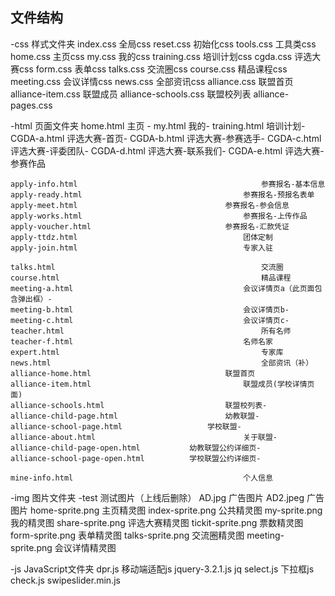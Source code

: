 ## 文件结构
 
 -css   样式文件夹
    index.css       		全局css
    reset.css       		初始化css
    tools.css       		工具类css
    home.css        	主页css
    my.css          		我的css
    training.css    		培训计划css
    cgda.css				评选大赛css
	form.css        		表单css
	talks.css				交流圈css
	course.css			精品课程css
	meeting.css		会议详情css
	news.css				全部资讯css
	alliance.css     	联盟首页
	alliance-item.css	联盟成员
	alliance-schools.css		联盟校列表
	alliance-pages.css

 
 -html  页面文件夹
    home.html       	    									主页 -
    my.html         	        									我的-
    training.html   	    									培训计划-
    CGDA-a.html  										评选大赛-首页-
    CGDA-b.html  										评选大赛-参赛选手-
	CGDA-c.html  										评选大赛-评委团队-
	CGDA-d.html  										评选大赛-联系我们-
	CGDA-e.html  										评选大赛-参赛作品
	
	apply-info.html 										参赛报名-基本信息 
	apply-ready.html									参赛报名-预报名表单
	apply-meet.html									参赛报名-参会信息
	apply-works.html 									参赛报名-上传作品
	apply-voucher.html 								参赛报名-汇款凭证
	apply-ttdz.html										团体定制
	apply-join.html										专家入驻
	
	talks.html 												交流圈
	course.html 											精品课程
	meeting-a.html										会议详情页a（此页面包含弹出框）-
	meeting-b.html										会议详情页b-
	meeting-c.html										会议详情页c-
	teacher.html											所有名师
	teacher-f.html										名师名家
	expert.html												专家库
	news.html												全部资讯（补）
	alliance-home.html     							联盟首页
	alliance-item.html									联盟成员(学校详情页面)
	alliance-schools.html							联盟校列表-
	alliance-child-page.html 						幼教联盟-
	alliance-school-page.html					学校联盟-
	alliance-about.html 								关于联盟-
	alliance-child-page-open.html			幼教联盟公约详细页-
	alliance-school-page-open.html			学校联盟公约详细页-
	
	mine-info.html										个人信息

 -img   图片文件夹
    -test   				测试图片（上线后删除）
    AD.jpg  			广告图片
    AD2.jpeg			广告图片
    home-sprite.png 	主页精灵图
    index-sprite.png	公共精灵图
    my-sprite.png		我的精灵图
    share-sprite.png	评选大赛精灵图
    tickit-sprite.png		票数精灵图 
    form-sprite.png		表单精灵图
    talks-sprite.png		交流圈精灵图
    meeting-sprite.png	会议详情精灵图


 -js    JavaScript文件夹
    dpr.js          				移动端适配js
    jquery-3.2.1.js			jq
    select.js					下拉框js
    check.js
    swipeslider.min.js
